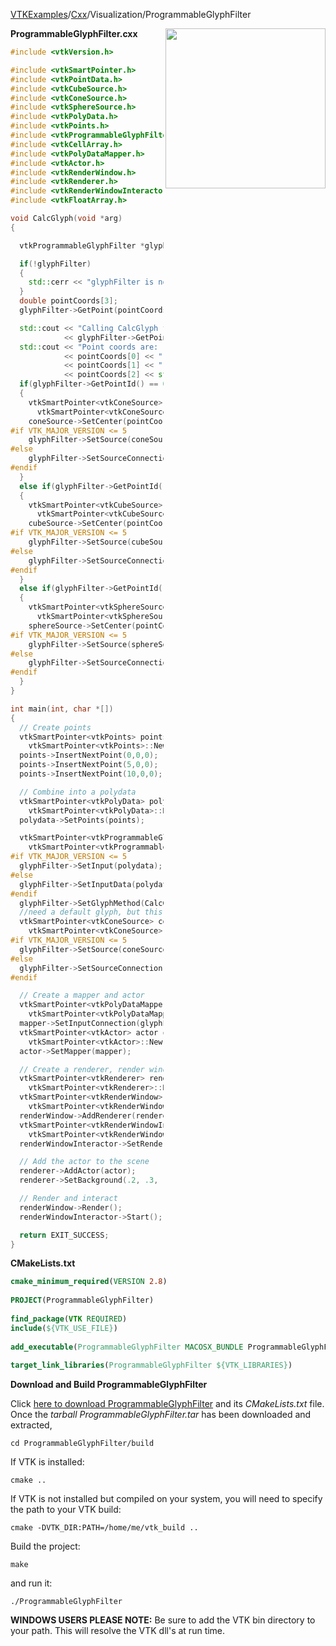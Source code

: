 [VTKExamples](/index/)/[Cxx](/Cxx)/Visualization/ProgrammableGlyphFilter

<img align="right" src="https://github.com/lorensen/VTKExamples/blob/gh-pages/Testing/Baseline/Visualization/TestProgrammableGlyphFilter.png?raw=true" width="256" />

**ProgrammableGlyphFilter.cxx**
```c++
#include <vtkVersion.h>

#include <vtkSmartPointer.h>
#include <vtkPointData.h>
#include <vtkCubeSource.h>
#include <vtkConeSource.h>
#include <vtkSphereSource.h>
#include <vtkPolyData.h>
#include <vtkPoints.h>
#include <vtkProgrammableGlyphFilter.h>
#include <vtkCellArray.h>
#include <vtkPolyDataMapper.h>
#include <vtkActor.h>
#include <vtkRenderWindow.h>
#include <vtkRenderer.h>
#include <vtkRenderWindowInteractor.h>
#include <vtkFloatArray.h>

void CalcGlyph(void *arg)
{

  vtkProgrammableGlyphFilter *glyphFilter = (vtkProgrammableGlyphFilter*) arg;

  if(!glyphFilter)
  {
    std::cerr << "glyphFilter is not valid!" << std::endl;
  }
  double pointCoords[3];
  glyphFilter->GetPoint(pointCoords);

  std::cout << "Calling CalcGlyph for point "
            << glyphFilter->GetPointId() << std::endl;
  std::cout << "Point coords are: "
            << pointCoords[0] << " "
            << pointCoords[1] << " "
            << pointCoords[2] << std::endl;
  if(glyphFilter->GetPointId() == 0)
  {
    vtkSmartPointer<vtkConeSource> coneSource =
      vtkSmartPointer<vtkConeSource>::New();
    coneSource->SetCenter(pointCoords);
#if VTK_MAJOR_VERSION <= 5
    glyphFilter->SetSource(coneSource->GetOutput());
#else
    glyphFilter->SetSourceConnection(coneSource->GetOutputPort());
#endif
  }
  else if(glyphFilter->GetPointId() == 1)
  {
    vtkSmartPointer<vtkCubeSource> cubeSource =
      vtkSmartPointer<vtkCubeSource>::New();
    cubeSource->SetCenter(pointCoords);
#if VTK_MAJOR_VERSION <= 5
    glyphFilter->SetSource(cubeSource->GetOutput());
#else
    glyphFilter->SetSourceConnection(cubeSource->GetOutputPort());
#endif
  }
  else if(glyphFilter->GetPointId() == 2)
  {
    vtkSmartPointer<vtkSphereSource> sphereSource =
      vtkSmartPointer<vtkSphereSource>::New();
    sphereSource->SetCenter(pointCoords);
#if VTK_MAJOR_VERSION <= 5
    glyphFilter->SetSource(sphereSource->GetOutput());
#else
    glyphFilter->SetSourceConnection(sphereSource->GetOutputPort());
#endif
  }
}

int main(int, char *[])
{
  // Create points
  vtkSmartPointer<vtkPoints> points =
    vtkSmartPointer<vtkPoints>::New();
  points->InsertNextPoint(0,0,0);
  points->InsertNextPoint(5,0,0);
  points->InsertNextPoint(10,0,0);

  // Combine into a polydata
  vtkSmartPointer<vtkPolyData> polydata =
    vtkSmartPointer<vtkPolyData>::New();
  polydata->SetPoints(points);

  vtkSmartPointer<vtkProgrammableGlyphFilter> glyphFilter =
    vtkSmartPointer<vtkProgrammableGlyphFilter>::New();
#if VTK_MAJOR_VERSION <= 5
  glyphFilter->SetInput(polydata);
#else
  glyphFilter->SetInputData(polydata);
#endif
  glyphFilter->SetGlyphMethod(CalcGlyph, glyphFilter);
  //need a default glyph, but this should not be used
  vtkSmartPointer<vtkConeSource> coneSource =
    vtkSmartPointer<vtkConeSource>::New();
#if VTK_MAJOR_VERSION <= 5
  glyphFilter->SetSource(coneSource->GetOutput());
#else
  glyphFilter->SetSourceConnection(coneSource->GetOutputPort());
#endif

  // Create a mapper and actor
  vtkSmartPointer<vtkPolyDataMapper> mapper =
    vtkSmartPointer<vtkPolyDataMapper>::New();
  mapper->SetInputConnection(glyphFilter->GetOutputPort());
  vtkSmartPointer<vtkActor> actor =
    vtkSmartPointer<vtkActor>::New();
  actor->SetMapper(mapper);

  // Create a renderer, render window, and interactor
  vtkSmartPointer<vtkRenderer> renderer =
    vtkSmartPointer<vtkRenderer>::New();
  vtkSmartPointer<vtkRenderWindow> renderWindow =
    vtkSmartPointer<vtkRenderWindow>::New();
  renderWindow->AddRenderer(renderer);
  vtkSmartPointer<vtkRenderWindowInteractor> renderWindowInteractor =
    vtkSmartPointer<vtkRenderWindowInteractor>::New();
  renderWindowInteractor->SetRenderWindow(renderWindow);

  // Add the actor to the scene
  renderer->AddActor(actor);
  renderer->SetBackground(.2, .3, .4);

  // Render and interact
  renderWindow->Render();
  renderWindowInteractor->Start();

  return EXIT_SUCCESS;
}
```
**CMakeLists.txt**
```cmake
cmake_minimum_required(VERSION 2.8)
 
PROJECT(ProgrammableGlyphFilter)
 
find_package(VTK REQUIRED)
include(${VTK_USE_FILE})
 
add_executable(ProgrammableGlyphFilter MACOSX_BUNDLE ProgrammableGlyphFilter.cxx)
 
target_link_libraries(ProgrammableGlyphFilter ${VTK_LIBRARIES})
```

**Download and Build ProgrammableGlyphFilter**

Click [here to download ProgrammableGlyphFilter](https://github.com/lorensen/VTKWikiExamplesTarballs/raw/master/ProgrammableGlyphFilter.tar) and its *CMakeLists.txt* file.
Once the *tarball ProgrammableGlyphFilter.tar* has been downloaded and extracted,
```
cd ProgrammableGlyphFilter/build 
```
If VTK is installed:
```
cmake ..
```
If VTK is not installed but compiled on your system, you will need to specify the path to your VTK build:
```
cmake -DVTK_DIR:PATH=/home/me/vtk_build ..
```
Build the project:
```
make
```
and run it:
```
./ProgrammableGlyphFilter
```
**WINDOWS USERS PLEASE NOTE:** Be sure to add the VTK bin directory to your path. This will resolve the VTK dll's at run time.

